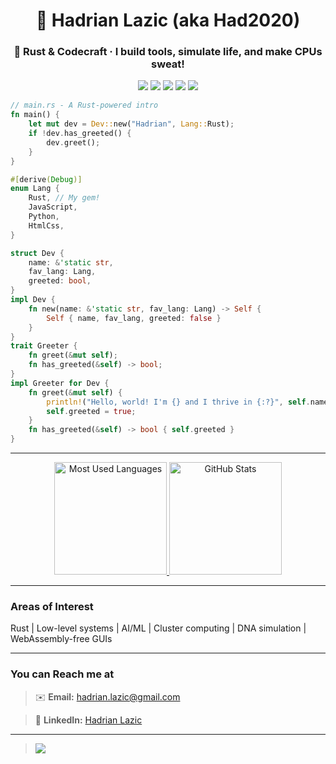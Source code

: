 <h1 align="center">🦀 Hadrian Lazic (aka Had2020)</h1>
<h3 align="center">🧬 Rust & Codecraft · I build tools, simulate life, and make CPUs sweat!</h3>

<p align="center">
  <a href="mailto:hadrian.lazic@gmail.com"><img src="https://img.shields.io/badge/Email-hadrian.lazic@gmail.com-red?style=flat-square&logo=gmail&logoColor=white"/></a>
  <a href="https://www.linkedin.com/in/hadrian-lazic-3922b1277"><img src="https://img.shields.io/badge/LinkedIn-Hadrian%20Lazic-blue?style=flat-square&logo=linkedin"/></a>
  <img src="https://img.shields.io/badge/-Rust-orange?style=flat-square&logo=rust">
  <img src="https://img.shields.io/badge/-Low%20Level%20Systems-gray?style=flat-square">
  <img src="https://img.shields.io/badge/-No%20WebAssembly-purple?style=flat-square">
</p>

```rust
// main.rs - A Rust-powered intro
fn main() {
    let mut dev = Dev::new("Hadrian", Lang::Rust);
    if !dev.has_greeted() {
        dev.greet();
    }
}

#[derive(Debug)]
enum Lang {
    Rust, // My gem!
    JavaScript,
    Python,
    HtmlCss,
}

struct Dev {
    name: &'static str,
    fav_lang: Lang,
    greeted: bool,
}
impl Dev {
    fn new(name: &'static str, fav_lang: Lang) -> Self {
        Self { name, fav_lang, greeted: false }
    }
}
trait Greeter {
    fn greet(&mut self);
    fn has_greeted(&self) -> bool;
}
impl Greeter for Dev {
    fn greet(&mut self) {
        println!("Hello, world! I'm {} and I thrive in {:?}", self.name, self.fav_lang);
        self.greeted = true;
    }
    fn has_greeted(&self) -> bool { self.greeted }
}
```

---

<div align="center">
  <a href="https://github.com/had2020">
    <img height="180em" src="https://github-readme-stats.vercel.app/api/top-langs/?username=had2020&layout=compact&hide=html,makefile&theme=radical" alt="Most Used Languages" />
    <img height="180em" src="https://github-readme-stats.vercel.app/api?username=had2020&show_icons=true&include_all_commits=true&show=reviews,discussions_started,discussions_answered,prs_merged,prs_merged_percentage&theme=radical" alt="GitHub Stats" />
  </a>
</div>

---

### **Areas of Interest**

Rust | Low-level systems | AI/ML | Cluster computing | DNA simulation | WebAssembly-free GUIs

---

### **You can Reach me at**
> ✉️ <b>Email:</b> <a href="mailto:hadrian.lazic@gmail.com">hadrian.lazic@gmail.com</a>

> 💼 <b>LinkedIn:</b> <a href="https://www.linkedin.com/in/hadrian-lazic-3922b1277">Hadrian Lazic</a>

---

> <img src="https://github-profile-trophy.vercel.app/?username=had2020&theme=juicyfresh&no-bg=true" />
